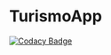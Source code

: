 # TurismoApp

[![Codacy Badge](https://api.codacy.com/project/badge/Grade/3a47dd6d21174484b545548d179124cc)](https://app.codacy.com/gh/DelPozoAmoAndres/TurismoApp?utm_source=github.com&utm_medium=referral&utm_content=DelPozoAmoAndres/TurismoApp&utm_campaign=Badge_Grade)
